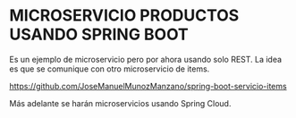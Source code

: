 # MICROSERVICIO PRODUCTOS USANDO SPRING BOOT
Es un ejemplo de microservicio pero por ahora usando solo REST.
La idea es que se comunique con otro microservicio de items.

https://github.com/JoseManuelMunozManzano/spring-boot-servicio-items

Más adelante se harán microservicios usando Spring Cloud.